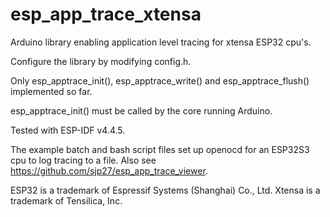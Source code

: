 # esp_app_trace_xtensa
Arduino library enabling application level tracing for xtensa ESP32 cpu's.

Configure the library by modifying config.h.

Only esp_apptrace_init(), esp_apptrace_write() and esp_apptrace_flush() implemented so far.

esp_apptrace_init() must be called by the core running Arduino.

Tested with ESP-IDF v4.4.5.

The example batch and bash script files set up openocd for an ESP32S3 cpu to log tracing to a file.
Also see https://github.com/sjp27/esp_app_trace_viewer.

ESP32 is a trademark of Espressif Systems (Shanghai) Co., Ltd.
Xtensa is a trademark of Tensilica, Inc.